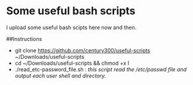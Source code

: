 # Some useful bash scripts
I upload some useful bash scipts here now and then.

##Instructions
- git clone https://github.com/century300/useful-scripts ~/Downloads/useful-scripts
- cd ~/Downloads/useful-scripts && chmod +x I
- ./read_etc-password_file.sh : _this script read the /etc/passwd file and output each user shell and directory._

